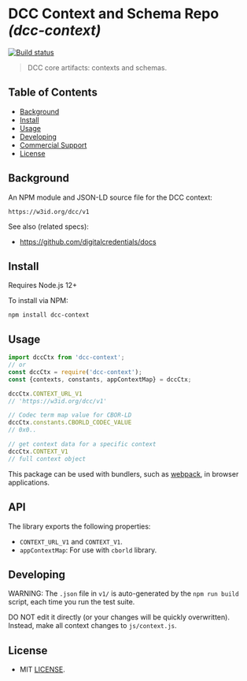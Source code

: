 # DCC Context and Schema Repo _(dcc-context)_

[![Build status](https://img.shields.io/github/workflow/status/digitalcredentials/dcc/Node.js%20CI)](https://github.com/digitalcredentials/dcc/actions?query=workflow%3A%22Node.js+CI%22)

> DCC core artifacts: contexts and schemas.

## Table of Contents

- [Background](#background)
- [Install](#install)
- [Usage](#usage)
- [Developing](#developing)
- [Commercial Support](#commercial-support)
- [License](#license)

## Background

An NPM module and JSON-LD source file for the DCC context:

`https://w3id.org/dcc/v1`

See also (related specs):

* https://github.com/digitalcredentials/docs

## Install

Requires Node.js 12+

To install via NPM:

```
npm install dcc-context
```

## Usage

```js
import dccCtx from 'dcc-context';
// or
const dccCtx = require('dcc-context');
const {contexts, constants, appContextMap} = dccCtx;

dccCtx.CONTEXT_URL_V1
// 'https://w3id.org/dcc/v1'

// Codec term map value for CBOR-LD
dccCtx.constants.CBORLD_CODEC_VALUE
// 0x0..

// get context data for a specific context
dccCtx.CONTEXT_V1
// full context object
```

This package can be used with bundlers, such as [webpack][], in browser
applications.

## API

The library exports the following properties:
- `CONTEXT_URL_V1` and `CONTEXT_V1`.
- `appContextMap`: For use with `cborld` library.

## Developing

WARNING: The `.json` file in `v1/` is auto-generated by the `npm run build` script,
each time you run the test suite.

DO NOT edit it directly (or your changes will be quickly overwritten).
Instead, make all context changes to `js/context.js`.

## License

- MIT [LICENSE](./LICENSE).

[webpack]: https://webpack.js.org/
